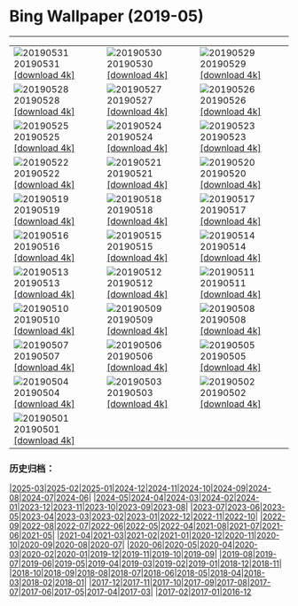 # Bing Wallpaper (2019-05)
**************

<table><tr><td><img class="wallpaper" src="https://www.bing.com/th?id=OHR.ZumwaltPrairie_EN-US4220977516_1920x1080.jpg" alt="20190531"> 20190531 <a class="wallpaper_link" href="https://www.bing.com/th?id=OHR.ZumwaltPrairie_EN-US4220977516_UHD.jpg">[download 4k]</a></td><td><img class="wallpaper" src="https://www.bing.com/th?id=OHR.Manhattanhenge_EN-US4126401007_1920x1080.jpg" alt="20190530"> 20190530 <a class="wallpaper_link" href="https://www.bing.com/th?id=OHR.Manhattanhenge_EN-US4126401007_UHD.jpg">[download 4k]</a></td><td><img class="wallpaper" src="https://www.bing.com/th?id=OHR.StravinskyFountain_EN-US4016192027_1920x1080.jpg" alt="20190529"> 20190529 <a class="wallpaper_link" href="https://www.bing.com/th?id=OHR.StravinskyFountain_EN-US4016192027_UHD.jpg">[download 4k]</a></td></tr><tr><td><img class="wallpaper" src="https://www.bing.com/th?id=OHR.BeeWeek_EN-US3869000893_1920x1080.jpg" alt="20190528"> 20190528 <a class="wallpaper_link" href="https://www.bing.com/th?id=OHR.BeeWeek_EN-US3869000893_UHD.jpg">[download 4k]</a></td><td><img class="wallpaper" src="https://www.bing.com/th?id=OHR.VVMWDC_EN-US3757796732_1920x1080.jpg" alt="20190527"> 20190527 <a class="wallpaper_link" href="https://www.bing.com/th?id=OHR.VVMWDC_EN-US3757796732_UHD.jpg">[download 4k]</a></td><td><img class="wallpaper" src="https://www.bing.com/th?id=OHR.MarathonduMont_EN-US3655902624_1920x1080.jpg" alt="20190526"> 20190526 <a class="wallpaper_link" href="https://www.bing.com/th?id=OHR.MarathonduMont_EN-US3655902624_UHD.jpg">[download 4k]</a></td></tr><tr><td><img class="wallpaper" src="https://www.bing.com/th?id=OHR.CapeMayWarbler_EN-US3460417256_1920x1080.jpg" alt="20190525"> 20190525 <a class="wallpaper_link" href="https://www.bing.com/th?id=OHR.CapeMayWarbler_EN-US3460417256_UHD.jpg">[download 4k]</a></td><td><img class="wallpaper" src="https://www.bing.com/th?id=OHR.MalvarrosaSandSculpture_EN-US3310429769_1920x1080.jpg" alt="20190524"> 20190524 <a class="wallpaper_link" href="https://www.bing.com/th?id=OHR.MalvarrosaSandSculpture_EN-US3310429769_UHD.jpg">[download 4k]</a></td><td><img class="wallpaper" src="https://www.bing.com/th?id=OHR.CuracaoTurtle_EN-US8979541301_1920x1080.jpg" alt="20190523"> 20190523 <a class="wallpaper_link" href="https://www.bing.com/th?id=OHR.CuracaoTurtle_EN-US8979541301_UHD.jpg">[download 4k]</a></td></tr><tr><td><img class="wallpaper" src="https://www.bing.com/th?id=OHR.ElProblema_EN-US8844514995_1920x1080.jpg" alt="20190522"> 20190522 <a class="wallpaper_link" href="https://www.bing.com/th?id=OHR.ElProblema_EN-US8844514995_UHD.jpg">[download 4k]</a></td><td><img class="wallpaper" src="https://www.bing.com/th?id=OHR.CRDelta_EN-US8781843892_1920x1080.jpg" alt="20190521"> 20190521 <a class="wallpaper_link" href="https://www.bing.com/th?id=OHR.CRDelta_EN-US8781843892_UHD.jpg">[download 4k]</a></td><td><img class="wallpaper" src="https://www.bing.com/th?id=OHR.ChannelIslandFox_EN-US8681899783_1920x1080.jpg" alt="20190520"> 20190520 <a class="wallpaper_link" href="https://www.bing.com/th?id=OHR.ChannelIslandFox_EN-US8681899783_UHD.jpg">[download 4k]</a></td></tr><tr><td><img class="wallpaper" src="https://www.bing.com/th?id=OHR.Ghyakar_EN-US8536444823_1920x1080.jpg" alt="20190519"> 20190519 <a class="wallpaper_link" href="https://www.bing.com/th?id=OHR.Ghyakar_EN-US8536444823_UHD.jpg">[download 4k]</a></td><td><img class="wallpaper" src="https://www.bing.com/th?id=OHR.COAAS_EN-US8410479448_1920x1080.jpg" alt="20190518"> 20190518 <a class="wallpaper_link" href="https://www.bing.com/th?id=OHR.COAAS_EN-US8410479448_UHD.jpg">[download 4k]</a></td><td><img class="wallpaper" src="https://www.bing.com/th?id=OHR.BicycleRelief_EN-US8199020679_1920x1080.jpg" alt="20190517"> 20190517 <a class="wallpaper_link" href="https://www.bing.com/th?id=OHR.BicycleRelief_EN-US8199020679_UHD.jpg">[download 4k]</a></td></tr><tr><td><img class="wallpaper" src="https://www.bing.com/th?id=OHR.AbuSimbel_EN-US8101729875_1920x1080.jpg" alt="20190516"> 20190516 <a class="wallpaper_link" href="https://www.bing.com/th?id=OHR.AbuSimbel_EN-US8101729875_UHD.jpg">[download 4k]</a></td><td><img class="wallpaper" src="https://www.bing.com/th?id=OHR.NordkappSun_EN-US7949875280_1920x1080.jpg" alt="20190515"> 20190515 <a class="wallpaper_link" href="https://www.bing.com/th?id=OHR.NordkappSun_EN-US7949875280_UHD.jpg">[download 4k]</a></td><td><img class="wallpaper" src="https://www.bing.com/th?id=OHR.BlueCannes_EN-US7832673119_1920x1080.jpg" alt="20190514"> 20190514 <a class="wallpaper_link" href="https://www.bing.com/th?id=OHR.BlueCannes_EN-US7832673119_UHD.jpg">[download 4k]</a></td></tr><tr><td><img class="wallpaper" src="https://www.bing.com/th?id=OHR.PineLogSP_EN-US7583399846_1920x1080.jpg" alt="20190513"> 20190513 <a class="wallpaper_link" href="https://www.bing.com/th?id=OHR.PineLogSP_EN-US7583399846_UHD.jpg">[download 4k]</a></td><td><img class="wallpaper" src="https://www.bing.com/th?id=OHR.PipingPlover_EN-US7445293078_1920x1080.jpg" alt="20190512"> 20190512 <a class="wallpaper_link" href="https://www.bing.com/th?id=OHR.PipingPlover_EN-US7445293078_UHD.jpg">[download 4k]</a></td><td><img class="wallpaper" src="https://www.bing.com/th?id=OHR.ZaanseSchans_EN-US7322815776_1920x1080.jpg" alt="20190511"> 20190511 <a class="wallpaper_link" href="https://www.bing.com/th?id=OHR.ZaanseSchans_EN-US7322815776_UHD.jpg">[download 4k]</a></td></tr><tr><td><img class="wallpaper" src="https://www.bing.com/th?id=OHR.RailroadingTurntable_EN-US7125515038_1920x1080.jpg" alt="20190510"> 20190510 <a class="wallpaper_link" href="https://www.bing.com/th?id=OHR.RailroadingTurntable_EN-US7125515038_UHD.jpg">[download 4k]</a></td><td><img class="wallpaper" src="https://www.bing.com/th?id=OHR.SerengetiZebra_EN-US5631881768_1920x1080.jpg" alt="20190509"> 20190509 <a class="wallpaper_link" href="https://www.bing.com/th?id=OHR.SerengetiZebra_EN-US5631881768_UHD.jpg">[download 4k]</a></td><td><img class="wallpaper" src="https://www.bing.com/th?id=OHR.CurlingBonspiel_EN-US5566778028_1920x1080.jpg" alt="20190508"> 20190508 <a class="wallpaper_link" href="https://www.bing.com/th?id=OHR.CurlingBonspiel_EN-US5566778028_UHD.jpg">[download 4k]</a></td></tr><tr><td><img class="wallpaper" src="https://www.bing.com/th?id=OHR.StMaryFalls_EN-US5506199151_1920x1080.jpg" alt="20190507"> 20190507 <a class="wallpaper_link" href="https://www.bing.com/th?id=OHR.StMaryFalls_EN-US5506199151_UHD.jpg">[download 4k]</a></td><td><img class="wallpaper" src="https://www.bing.com/th?id=OHR.NCFireweed_EN-US5437463354_1920x1080.jpg" alt="20190506"> 20190506 <a class="wallpaper_link" href="https://www.bing.com/th?id=OHR.NCFireweed_EN-US5437463354_UHD.jpg">[download 4k]</a></td><td><img class="wallpaper" src="https://www.bing.com/th?id=OHR.AmericanCulturalCapital_EN-US5366508467_1920x1080.jpg" alt="20190505"> 20190505 <a class="wallpaper_link" href="https://www.bing.com/th?id=OHR.AmericanCulturalCapital_EN-US5366508467_UHD.jpg">[download 4k]</a></td></tr><tr><td><img class="wallpaper" src="https://www.bing.com/th?id=OHR.SkelligMichael_EN-US5274283608_1920x1080.jpg" alt="20190504"> 20190504 <a class="wallpaper_link" href="https://www.bing.com/th?id=OHR.SkelligMichael_EN-US5274283608_UHD.jpg">[download 4k]</a></td><td><img class="wallpaper" src="https://www.bing.com/th?id=OHR.Waldplastik_EN-US5187306867_1920x1080.jpg" alt="20190503"> 20190503 <a class="wallpaper_link" href="https://www.bing.com/th?id=OHR.Waldplastik_EN-US5187306867_UHD.jpg">[download 4k]</a></td><td><img class="wallpaper" src="https://www.bing.com/th?id=OHR.RuffLek_EN-US5125992277_1920x1080.jpg" alt="20190502"> 20190502 <a class="wallpaper_link" href="https://www.bing.com/th?id=OHR.RuffLek_EN-US5125992277_UHD.jpg">[download 4k]</a></td></tr><tr><td><img class="wallpaper" src="https://www.bing.com/th?id=OHR.WisteriaTunnel_EN-US5042367365_1920x1080.jpg" alt="20190501"> 20190501 <a class="wallpaper_link" href="https://www.bing.com/th?id=OHR.WisteriaTunnel_EN-US5042367365_UHD.jpg">[download 4k]</a></td><td></td><td></td></tr></table>

### 历史归档：

|[2025-03](/../2025-03/2025-03.md)|[2025-02](/../2025-02/2025-02.md)|[2025-01](/../2025-01/2025-01.md)|[2024-12](/../2024-12/2024-12.md)|[2024-11](/../2024-11/2024-11.md)|[2024-10](/../2024-10/2024-10.md)|[2024-09](/../2024-09/2024-09.md)|[2024-08](/../2024-08/2024-08.md)|[2024-07](/../2024-07/2024-07.md)|[2024-06](/../2024-06/2024-06.md)|
|[2024-05](/../2024-05/2024-05.md)|[2024-04](/../2024-04/2024-04.md)|[2024-03](/../2024-03/2024-03.md)|[2024-02](/../2024-02/2024-02.md)|[2024-01](/../2024-01/2024-01.md)|[2023-12](/../2023-12/2023-12.md)|[2023-11](/../2023-11/2023-11.md)|[2023-10](/../2023-10/2023-10.md)|[2023-09](/../2023-09/2023-09.md)|[2023-08](/../2023-08/2023-08.md)|
|[2023-07](/../2023-07/2023-07.md)|[2023-06](/../2023-06/2023-06.md)|[2023-05](/../2023-05/2023-05.md)|[2023-04](/../2023-04/2023-04.md)|[2023-03](/../2023-03/2023-03.md)|[2023-02](/../2023-02/2023-02.md)|[2023-01](/../2023-01/2023-01.md)|[2022-12](/../2022-12/2022-12.md)|[2022-11](/../2022-11/2022-11.md)|[2022-10](/../2022-10/2022-10.md)|
|[2022-09](/../2022-09/2022-09.md)|[2022-08](/../2022-08/2022-08.md)|[2022-07](/../2022-07/2022-07.md)|[2022-06](/../2022-06/2022-06.md)|[2022-05](/../2022-05/2022-05.md)|[2022-04](/../2022-04/2022-04.md)|[2021-08](/../2021-08/2021-08.md)|[2021-07](/../2021-07/2021-07.md)|[2021-06](/../2021-06/2021-06.md)|[2021-05](/../2021-05/2021-05.md)|
|[2021-04](/../2021-04/2021-04.md)|[2021-03](/../2021-03/2021-03.md)|[2021-02](/../2021-02/2021-02.md)|[2021-01](/../2021-01/2021-01.md)|[2020-12](/../2020-12/2020-12.md)|[2020-11](/../2020-11/2020-11.md)|[2020-10](/../2020-10/2020-10.md)|[2020-09](/../2020-09/2020-09.md)|[2020-08](/../2020-08/2020-08.md)|[2020-07](/../2020-07/2020-07.md)|
|[2020-06](/../2020-06/2020-06.md)|[2020-05](/../2020-05/2020-05.md)|[2020-04](/../2020-04/2020-04.md)|[2020-03](/../2020-03/2020-03.md)|[2020-02](/../2020-02/2020-02.md)|[2020-01](/../2020-01/2020-01.md)|[2019-12](/../2019-12/2019-12.md)|[2019-11](/../2019-11/2019-11.md)|[2019-10](/../2019-10/2019-10.md)|[2019-09](/../2019-09/2019-09.md)|
|[2019-08](/../2019-08/2019-08.md)|[2019-07](/../2019-07/2019-07.md)|[2019-06](/../2019-06/2019-06.md)|[2019-05](/2019-05.md)|[2019-04](/../2019-04/2019-04.md)|[2019-03](/../2019-03/2019-03.md)|[2019-02](/../2019-02/2019-02.md)|[2019-01](/../2019-01/2019-01.md)|[2018-12](/../2018-12/2018-12.md)|[2018-11](/../2018-11/2018-11.md)|
|[2018-10](/../2018-10/2018-10.md)|[2018-09](/../2018-09/2018-09.md)|[2018-08](/../2018-08/2018-08.md)|[2018-07](/../2018-07/2018-07.md)|[2018-06](/../2018-06/2018-06.md)|[2018-05](/../2018-05/2018-05.md)|[2018-04](/../2018-04/2018-04.md)|[2018-03](/../2018-03/2018-03.md)|[2018-02](/../2018-02/2018-02.md)|[2018-01](/../2018-01/2018-01.md)|
|[2017-12](/../2017-12/2017-12.md)|[2017-11](/../2017-11/2017-11.md)|[2017-10](/../2017-10/2017-10.md)|[2017-09](/../2017-09/2017-09.md)|[2017-08](/../2017-08/2017-08.md)|[2017-07](/../2017-07/2017-07.md)|[2017-06](/../2017-06/2017-06.md)|[2017-05](/../2017-05/2017-05.md)|[2017-04](/../2017-04/2017-04.md)|[2017-03](/../2017-03/2017-03.md)|
|[2017-02](/../2017-02/2017-02.md)|[2017-01](/../2017-01/2017-01.md)|[2016-12](/../2016-12/2016-12.md)